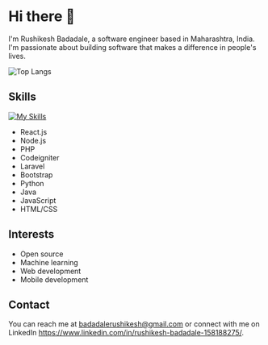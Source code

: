 # Hi there 👋

I'm Rushikesh Badadale, a software engineer based in Maharashtra, India. I'm passionate about building software that makes a difference in people's lives.

![Top Langs](https://github-readme-stats.vercel.app/api/top-langs/?username=rushi02&layout=compact)

## Skills
[![My Skills](https://skillicons.dev/icons?i=vue,react,py,php,postman,nextjs,mysql,docker,ai,js,html,css,git,aws,vscode)](https://skillicons.dev)

- React.js
- Node.js
- PHP
- Codeigniter
- Laravel
- Bootstrap
- Python
- Java
- JavaScript
- HTML/CSS

## Interests

- Open source
- Machine learning
- Web development
- Mobile development

## Contact

You can reach me at badadalerushikesh@gmail.com or connect with me on LinkedIn https://www.linkedin.com/in/rushikesh-badadale-158188275/.
